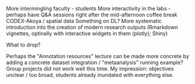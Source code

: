 
More intermingling faculty - students
More interactivity in the labs - perhaps have Q&A sessions right after the mid-afternoon coffee break
CODEX-Akoya / spatial data
Something on DL?
More systematic introduction into the creation of modern research outputs (Rmarkdown vignettes, optinally with interactive widgets in them (plotly); Shiny)

What to drop?

Perhaps the "Annotation resources" lecture can be made more concrete by adding a concrete dataset integration / "metaanalysis" running example?
Group projects did not work well this time. My impression: objectives unclear / too broad, students already inundated with everything else.

